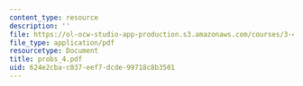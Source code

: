 ```yaml
---
content_type: resource
description: ''
file: https://ol-ocw-studio-app-production.s3.amazonaws.com/courses/3-45-magnetic-materials-spring-2004/624e2cbac037eef7dcde99718c8b3501_probs_4.pdf
file_type: application/pdf
resourcetype: Document
title: probs_4.pdf
uid: 624e2cba-c037-eef7-dcde-99718c8b3501
---
```

